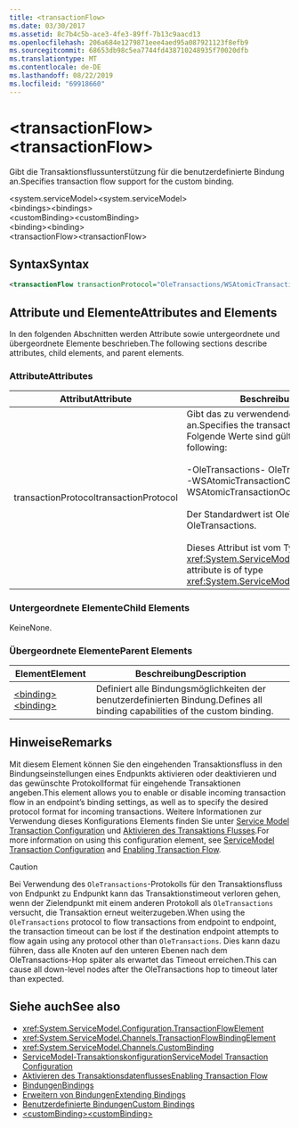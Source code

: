```yaml
---
title: <transactionFlow>
ms.date: 03/30/2017
ms.assetid: 8c7b4c5b-ace3-4fe3-89ff-7b13c9aacd13
ms.openlocfilehash: 206a684e1279871eee4aed95a087921123f8efb9
ms.sourcegitcommit: 68653db98c5ea7744fd438710248935f70020dfb
ms.translationtype: MT
ms.contentlocale: de-DE
ms.lasthandoff: 08/22/2019
ms.locfileid: "69918660"
---
```

# <a name="transactionflow"></a><span data-ttu-id="2eb44-101">\<transactionFlow></span><span class="sxs-lookup"><span data-stu-id="2eb44-101">\<transactionFlow></span></span>
<span data-ttu-id="2eb44-102">Gibt die Transaktionsflussunterstützung für die benutzerdefinierte Bindung an.</span><span class="sxs-lookup"><span data-stu-id="2eb44-102">Specifies transaction flow support for the custom binding.</span></span>  
  
 <span data-ttu-id="2eb44-103">\<system.serviceModel></span><span class="sxs-lookup"><span data-stu-id="2eb44-103">\<system.serviceModel></span></span>  
<span data-ttu-id="2eb44-104">\<bindings></span><span class="sxs-lookup"><span data-stu-id="2eb44-104">\<bindings></span></span>  
<span data-ttu-id="2eb44-105">\<customBinding></span><span class="sxs-lookup"><span data-stu-id="2eb44-105">\<customBinding></span></span>  
<span data-ttu-id="2eb44-106">\<binding></span><span class="sxs-lookup"><span data-stu-id="2eb44-106">\<binding></span></span>  
<span data-ttu-id="2eb44-107">\<transactionFlow></span><span class="sxs-lookup"><span data-stu-id="2eb44-107">\<transactionFlow></span></span>  
  
## <a name="syntax"></a><span data-ttu-id="2eb44-108">Syntax</span><span class="sxs-lookup"><span data-stu-id="2eb44-108">Syntax</span></span>  
  
```xml  
<transactionFlow transactionProtocol="OleTransactions/WSAtomicTransactionOctober2004" />
```  
  
## <a name="attributes-and-elements"></a><span data-ttu-id="2eb44-109">Attribute und Elemente</span><span class="sxs-lookup"><span data-stu-id="2eb44-109">Attributes and Elements</span></span>  
 <span data-ttu-id="2eb44-110">In den folgenden Abschnitten werden Attribute sowie untergeordnete und übergeordnete Elemente beschrieben.</span><span class="sxs-lookup"><span data-stu-id="2eb44-110">The following sections describe attributes, child elements, and parent elements.</span></span>  
  
### <a name="attributes"></a><span data-ttu-id="2eb44-111">Attribute</span><span class="sxs-lookup"><span data-stu-id="2eb44-111">Attributes</span></span>  
  
|<span data-ttu-id="2eb44-112">Attribut</span><span class="sxs-lookup"><span data-stu-id="2eb44-112">Attribute</span></span>|<span data-ttu-id="2eb44-113">Beschreibung</span><span class="sxs-lookup"><span data-stu-id="2eb44-113">Description</span></span>|  
|---------------|-----------------|  
|<span data-ttu-id="2eb44-114">transactionProtocol</span><span class="sxs-lookup"><span data-stu-id="2eb44-114">transactionProtocol</span></span>|<span data-ttu-id="2eb44-115">Gibt das zu verwendende Transaktionsprotokoll an.</span><span class="sxs-lookup"><span data-stu-id="2eb44-115">Specifies the transaction protocol to be used.</span></span> <span data-ttu-id="2eb44-116">Folgende Werte sind gültig:</span><span class="sxs-lookup"><span data-stu-id="2eb44-116">Valid values include the following:</span></span><br /><br /> <span data-ttu-id="2eb44-117">-OleTransactions</span><span class="sxs-lookup"><span data-stu-id="2eb44-117">-   OleTransactions</span></span><br /><span data-ttu-id="2eb44-118">-WSAtomicTransactionOctober2004</span><span class="sxs-lookup"><span data-stu-id="2eb44-118">-   WSAtomicTransactionOctober2004</span></span><br /><br /> <span data-ttu-id="2eb44-119">Der Standardwert ist OleTransactions.</span><span class="sxs-lookup"><span data-stu-id="2eb44-119">The default is OleTransactions.</span></span><br /><br /> <span data-ttu-id="2eb44-120">Dieses Attribut ist vom Typ <xref:System.ServiceModel.TransactionProtocol>.</span><span class="sxs-lookup"><span data-stu-id="2eb44-120">This attribute is of type <xref:System.ServiceModel.TransactionProtocol>.</span></span>|  
  
### <a name="child-elements"></a><span data-ttu-id="2eb44-121">Untergeordnete Elemente</span><span class="sxs-lookup"><span data-stu-id="2eb44-121">Child Elements</span></span>  
 <span data-ttu-id="2eb44-122">Keine</span><span class="sxs-lookup"><span data-stu-id="2eb44-122">None.</span></span>  
  
### <a name="parent-elements"></a><span data-ttu-id="2eb44-123">Übergeordnete Elemente</span><span class="sxs-lookup"><span data-stu-id="2eb44-123">Parent Elements</span></span>  
  
|<span data-ttu-id="2eb44-124">Element</span><span class="sxs-lookup"><span data-stu-id="2eb44-124">Element</span></span>|<span data-ttu-id="2eb44-125">Beschreibung</span><span class="sxs-lookup"><span data-stu-id="2eb44-125">Description</span></span>|  
|-------------|-----------------|  
|[<span data-ttu-id="2eb44-126">\<binding></span><span class="sxs-lookup"><span data-stu-id="2eb44-126">\<binding></span></span>](../../../misc/binding.md)|<span data-ttu-id="2eb44-127">Definiert alle Bindungsmöglichkeiten der benutzerdefinierten Bindung.</span><span class="sxs-lookup"><span data-stu-id="2eb44-127">Defines all binding capabilities of the custom binding.</span></span>|  
  
## <a name="remarks"></a><span data-ttu-id="2eb44-128">Hinweise</span><span class="sxs-lookup"><span data-stu-id="2eb44-128">Remarks</span></span>  
 <span data-ttu-id="2eb44-129">Mit diesem Element können Sie den eingehenden Transaktionsfluss in den Bindungseinstellungen eines Endpunkts aktivieren oder deaktivieren und das gewünschte Protokollformat für eingehende Transaktionen angeben.</span><span class="sxs-lookup"><span data-stu-id="2eb44-129">This element allows you to enable or disable incoming transaction flow in an endpoint’s binding settings, as well as to specify the desired protocol format for incoming transactions.</span></span> <span data-ttu-id="2eb44-130">Weitere Informationen zur Verwendung dieses Konfigurations Elements finden Sie unter [Service Model Transaction Configuration](../../../wcf/feature-details/servicemodel-transaction-configuration.md) und [Aktivieren des Transaktions Flusses](../../../wcf/feature-details/enabling-transaction-flow.md).</span><span class="sxs-lookup"><span data-stu-id="2eb44-130">For more information on using this configuration element, see [ServiceModel Transaction Configuration](../../../wcf/feature-details/servicemodel-transaction-configuration.md) and [Enabling Transaction Flow](../../../wcf/feature-details/enabling-transaction-flow.md).</span></span>  
  
> [!CAUTION]
>  <span data-ttu-id="2eb44-131">Bei Verwendung des `OleTransactions`-Protokolls für den Transaktionsfluss von Endpunkt zu Endpunkt kann das Transaktionstimeout verloren gehen, wenn der Zielendpunkt mit einem anderen Protokoll als `OleTransactions` versucht, die Transaktion erneut weiterzugeben.</span><span class="sxs-lookup"><span data-stu-id="2eb44-131">When using the `OleTransactions` protocol to flow transactions from endpoint to endpoint, the transaction timeout can be lost if the destination endpoint attempts to flow again using any protocol other than `OleTransactions`.</span></span> <span data-ttu-id="2eb44-132">Dies kann dazu führen, dass alle Knoten auf den unteren Ebenen nach dem OleTransactions-Hop später als erwartet das Timeout erreichen.</span><span class="sxs-lookup"><span data-stu-id="2eb44-132">This can cause all down-level nodes after the OleTransactions hop to timeout later than expected.</span></span>  
  
## <a name="see-also"></a><span data-ttu-id="2eb44-133">Siehe auch</span><span class="sxs-lookup"><span data-stu-id="2eb44-133">See also</span></span>

- <xref:System.ServiceModel.Configuration.TransactionFlowElement>
- <xref:System.ServiceModel.Channels.TransactionFlowBindingElement>
- <xref:System.ServiceModel.Channels.CustomBinding>
- [<span data-ttu-id="2eb44-134">ServiceModel-Transaktionskonfiguration</span><span class="sxs-lookup"><span data-stu-id="2eb44-134">ServiceModel Transaction Configuration</span></span>](../../../wcf/feature-details/servicemodel-transaction-configuration.md)
- [<span data-ttu-id="2eb44-135">Aktivieren des Transaktionsdatenflusses</span><span class="sxs-lookup"><span data-stu-id="2eb44-135">Enabling Transaction Flow</span></span>](../../../wcf/feature-details/enabling-transaction-flow.md)
- [<span data-ttu-id="2eb44-136">Bindungen</span><span class="sxs-lookup"><span data-stu-id="2eb44-136">Bindings</span></span>](../../../wcf/bindings.md)
- [<span data-ttu-id="2eb44-137">Erweitern von Bindungen</span><span class="sxs-lookup"><span data-stu-id="2eb44-137">Extending Bindings</span></span>](../../../wcf/extending/extending-bindings.md)
- [<span data-ttu-id="2eb44-138">Benutzerdefinierte Bindungen</span><span class="sxs-lookup"><span data-stu-id="2eb44-138">Custom Bindings</span></span>](../../../wcf/extending/custom-bindings.md)
- [<span data-ttu-id="2eb44-139">\<customBinding></span><span class="sxs-lookup"><span data-stu-id="2eb44-139">\<customBinding></span></span>](custombinding.md)
